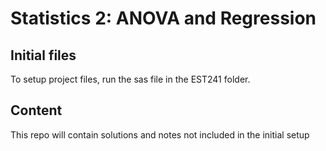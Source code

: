 # Statistics 2: ANOVA and Regression
## Initial files
To setup project files, run the sas file in the EST241 folder.

## Content
This repo will contain solutions and notes not included in the initial setup
